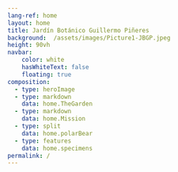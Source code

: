 ```yaml
---
lang-ref: home
layout: home
title: Jardín Botánico Guillermo Piñeres
background:  /assets/images/Picture1-JBGP.jpeg
height: 90vh
navbar:
    color: white
    hasWhiteText: false
    floating: true
composition:
  - type: heroImage
  - type: markdown
    data: home.TheGarden
  - type: markdown
    data: home.Mission
  - type: split
    data: home.polarBear
  - type: features
    data: home.specimens
permalink: /
---
```


